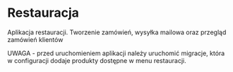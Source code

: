 # Restauracja
Aplikacja restauracji. Tworzenie zamówień, wysyłka mailowa oraz przegląd zamówień klientów

UWAGA - przed uruchomieniem aplikacji należy uruchomić migracje, która w configuracji dodaje produkty dostępne w menu restauracji.
